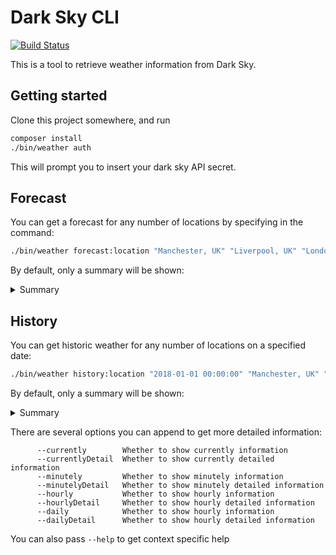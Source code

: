 # Dark Sky CLI
[![Build Status](https://travis-ci.org/philwc/dark-sky-cli.svg?branch=master)](https://travis-ci.org/philwc/dark-sky-cli)

This is a tool to retrieve weather information from Dark Sky.

## Getting started

Clone this project somewhere, and run

```bash
composer install
./bin/weather auth
```

This will prompt you to insert your dark sky API secret.

## Forecast

You can get a forecast for any number of locations by specifying in the command:

```bash
./bin/weather forecast:location "Manchester, UK" "Liverpool, UK" "London, UK" "Manhatten, New York"
```

By default, only a summary will be shown:
<details><summary>Summary</summary>
<p>

```
Weather for Manchester, England, United Kingdom
===============================================

Wednesday, 15th, August 2018 21:12:59 (America/New_York)
--------------------------------------------------------

Currently Partly Cloudy ⛅

                                                                                                                        
 [WARNING] Heat Advisory(Wednesday, 15th, August 2018 19:35:00)                                                         
                                                                                                                        
           HEAT ADVISORY NOW IN EFFECT UNTIL 6 PM EDT FRIDAY                                                            
           HEAT INDEX VALUES Mid to upper 90s.                                                                          
           TIMING Thursday and Friday afternoon.                                                                        
           IMPACTS Extreme heat can cause illness and death among at- risk population who cannot stay cool. The heat and
           humidity may cause heat stress during outdoor exertion or extended exposure.                                 
                                                                                                                        

Weather for Liverpool, England, United Kingdom
==============================================

Wednesday, 15th, August 2018 21:12:59 (Europe/London)
-----------------------------------------------------

Currently Mostly Cloudy ☁️

Weather for London, England, United Kingdom
===========================================

Wednesday, 15th, August 2018 21:12:59 (Europe/London)
-----------------------------------------------------

Currently Light Rain ⛆

Weather for New York City, New York, United States of America
=============================================================

Wednesday, 15th, August 2018 21:12:59 (Europe/London)
-----------------------------------------------------

Currently Partly Cloudy ☁️

```

</p>
</details>

## History

You can get historic weather for any number of locations on a specified date:

```bash
./bin/weather history:location "2018-01-01 00:00:00" "Manchester, UK" "Liverpool, UK" "London, UK" "New York, New York" 
```
By default, only a summary will be shown:
<details><summary>Summary</summary>
<p>

```
Weather for Manchester, England, United Kingdom
===============================================

Monday, 1st, January 2018 00:00:00 (Europe/London)
--------------------------------------------------

Currently Partly Cloudy ☁️

Weather for Liverpool, England, United Kingdom
==============================================

Monday, 1st, January 2018 00:00:00 (Europe/London)
--------------------------------------------------

Currently Clear 🌙

Weather for London, England, United Kingdom
===========================================

Monday, 1st, January 2018 00:00:00 (Europe/London)
--------------------------------------------------

Currently Partly Cloudy ☁️

Weather for , New York, United States of America
================================================

Monday, 1st, January 2018 00:00:00 (America/New_York)
-----------------------------------------------------

Currently Clear 🌙
```

</p>
</details>

There are several options you can append to get more detailed information:

```
      --currently        Whether to show currently information
      --currentlyDetail  Whether to show currently detailed information
      --minutely         Whether to show minutely information
      --minutelyDetail   Whether to show minutely detailed information
      --hourly           Whether to show hourly information
      --hourlyDetail     Whether to show hourly detailed information
      --daily            Whether to show hourly information
      --dailyDetail      Whether to show hourly detailed information
```

You can also pass `--help` to get context specific help

